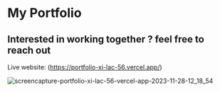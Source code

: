 # My Portfolio

## Interested in working together ? feel free to reach out
Live website: (https://portfolio-xi-lac-56.vercel.app/)

![screencapture-portfolio-xi-lac-56-vercel-app-2023-11-28-12_18_54](https://github.com/salmafadlabdulrahman/Portfolio/assets/88597694/58287124-37dc-48d1-a835-9d956046fa93)
